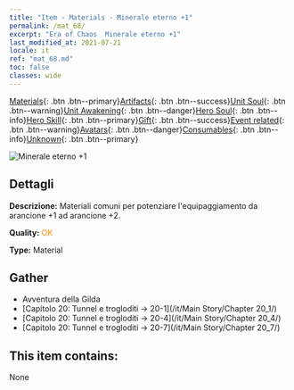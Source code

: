 ```yaml
---
title: "Item - Materials - Minerale eterno +1"
permalink: /mat_68/
excerpt: "Era of Chaos  Minerale eterno +1"
last_modified_at: 2021-07-21
locale: it
ref: "mat_68.md"
toc: false
classes: wide
---
```

 [Materials](/ItemsIT/){: .btn .btn--primary}[Artifacts](/ItemsIT/Artifacts/){: .btn .btn--success}[Unit Soul](/ItemsIT/UnitSoul/){: .btn .btn--warning}[Unit Awakening](/ItemsIT/UnitAwakening/){: .btn .btn--danger}[Hero Soul](/ItemsIT/HeroSoul/){: .btn .btn--info}[Hero Skill](/ItemsIT/HeroSkill/){: .btn .btn--primary}[Gift](/ItemsIT/Gift/){: .btn .btn--success}[Event related](/ItemsIT/Events/){: .btn .btn--warning}[Avatars](/ItemsIT/Avatars/){: .btn .btn--danger}[Consumables](/ItemsIT/Consumables/){: .btn .btn--info}[Unknown](/ItemsIT/Unknown/){: .btn .btn--primary}

 ![Minerale eterno +1](/images/t/i_cailiao_kuangshi3.png)

## Dettagli
 **Descrizione:** Materiali comuni per potenziare l'equipaggiamento da arancione +1 ad arancione +2.

 **Quality:** <span style="color: #FF8C00">OK</span>

 **Type:** Material

## Gather

*    Avventura della Gilda 
*    [Capitolo 20: Tunnel e trogloditi -> 20-1](/it/Main Story/Chapter 20_1/) 
*    [Capitolo 20: Tunnel e trogloditi -> 20-4](/it/Main Story/Chapter 20_4/) 
*    [Capitolo 20: Tunnel e trogloditi -> 20-7](/it/Main Story/Chapter 20_7/) 

## This item contains:

  None


